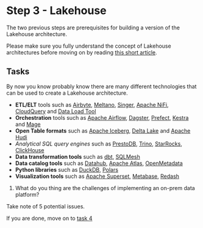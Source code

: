 # Step 3 - Lakehouse

The two previous steps are prerequisites for building a version of the Lakehouse architecture.

Please make sure you fully understand the concept of Lakehouse architectures before moving on by reading [this short article](https://www.generativevalue.com/p/a-primer-on-the-dasta-lakehouse).

## Tasks

By now you know probably know there are many different technologies that can be used to create a Lakehouse architecture. 

* **ETL/ELT** tools such as [Airbyte](https://airbyte.com/), [Meltano](https://meltano.com/), [Singer](https://www.singer.io/), [Apache NiFi](https://nifi.apache.org/), [CloudQuery](https://www.cloudquery.io/) and [Data Load Tool](https://dlthub.com/)
* **Orchestration** tools such as [Apache Airflow](https://airflow.apache.org/), [Dagster](https://dagster.io/), [Prefect](https://www.prefect.io/), [Kestra](https://kestra.io/) and [Mage](https://www.mage.ai/)
* **Open Table formats** such as [Apache Iceberg](https://iceberg.apache.org/), [Delta Lake](https://delta.io/) and [Apache Hudi](https://hudi.apache.org/)
* *Analytical SQL query engines* such as [PrestoDB](https://prestodb.io/), [Trino](https://trino.io/), [StarRocks](https://www.starrocks.io/), [ClickHouse](https://clickhouse.com/)
* **Data transformation tools** such as [dbt](https://www.getdbt.com/), [SQLMesh](https://sqlmesh.com/)
* **Data catalog tools** such as [Datahub](https://datahubproject.io/), [Apache Atlas](https://atlas.apache.org), [OpenMetadata](https://open-metadata.org/)
* **Python libraries** such as [DuckDB](https://duckdb.org/), [Polars](https://pola.rs/)
* **Visualization tools** such as [Apache Superset](https://superset.apache.org/), [Metabase](https://www.metabase.com/), [Redash](https://redash.io/)


1. What do you thing are the challenges of implementing an on-prem data platform? 

Take note of 5 potential issues.


If you are done, move on to [task 4](./task4.md)